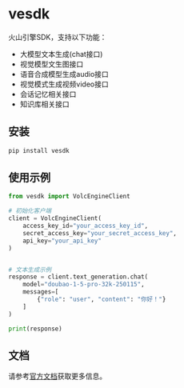 # vesdk

火山引擎SDK，支持以下功能：

- 大模型文本生成(chat接口)
- 视觉模型文生图接口
- 语音合成模型生成audio接口
- 视觉模式生成视频video接口
- 会话记忆相关接口
- 知识库相关接口

## 安装

```bash
pip install vesdk
```

## 使用示例

```python
from vesdk import VolcEngineClient

# 初始化客户端
client = VolcEngineClient(
    access_key_id="your_access_key_id",
    secret_access_key="your_secret_access_key",
    api_key="your_api_key"
)


# 文本生成示例
response = client.text_generation.chat(
    model="doubao-1-5-pro-32k-250115",
    messages=[
        {"role": "user", "content": "你好！"}
    ]
)

print(response)
```

## 文档

请参考[官方文档](https://www.volcengine.com/docs)获取更多信息。